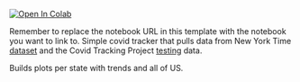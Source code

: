 
[![Open In Colab](https://colab.research.google.com/assets/colab-badge.svg)](https://colab.research.google.com/github/earwole1/covid/blob/master/covid.ipynb)

Remember to replace the notebook URL in this template with the notebook you want to link to.
Simple covid tracker that pulls data from New York Time [dataset](https://raw.githubusercontent.com/nytimes/covid-19-data/master/us-states.csv) and the Covid Tracking Project [testing](https://covidtracking.com/) data.

Builds plots per state with trends and all of US.

